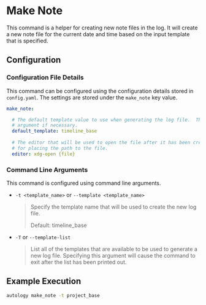 # Make Note

This command is a helper for creating new note files in the log.  It will create a new note file for the current date
and time based on the input template that is specified.

## Configuration

### Configuration File Details

This command can be configured using the configuration details stored in `config.yaml`.  The settings are stored under
the `make_note` key value.

```yaml
make_note:

  # The default template value to use when generating the log file.  This value can be overridden by a command line 
  # argument if necessary. 
  default_template: timeline_base
  
  # The editor that will be used to open the file after it has been created on the file system.  Use the string {file} 
  # for placing the path to the file.  
  editor: xdg-open {file}
```

### Command Line Arguments

This command is configured using command line arguments.

- `-t <template_name>` or `--template <template_name>`

  > Specify the template name that will be used to create the new log file.
  >
  > Default: timeline_base
  
- `-T` or `--template-list`

  > List all of the templates that are available to be used to generate a new log file.  Specifying this argument will
  > cause the command to exit after the list has been printed out.

## Example Execution

```bash
autology make_note -t project_base
```